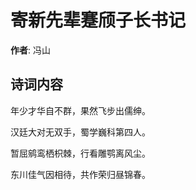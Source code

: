 # 寄新先辈蹇颀子长书记

**作者**: 冯山

## 诗词内容

年少才华自不群，果然飞步出儒绅。

汉廷大对无双手，蜀学巍科第四人。

暂屈鹓鸾栖枳棘，行看雕鹗离风尘。

东川佳气因相待，共作荣归昼锦春。


